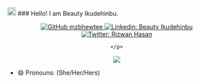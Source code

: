<img src="https://media.giphy.com/media/hvRJCLFzcasrR4ia7z/giphy.gif" width="20px" />
### Hello! I am Beauty Ikudehinbu. 

<div align="center">
    <p>
        <a href="https://github.com/mzbhewtee">
            <img src="https://img.shields.io/github/followers/mzbhewtee?label=follow&amp;style=social" 
                 alt="GitHub mzbhewtee" 
            />
        </a>
        <a href="https://www.linkedin.com/in/beauty-ikudehinbu/">
            <img src="https://img.shields.io/badge/-beauty-ikudehinbu-blue?style=flat-square&amp;logo=Linkedin&amp;logoColor=white&amp;link=https://www.linkedin.com/in/beauty-ikudehinbu/" 
                 alt="Linkedin: Beauty Ikudehinbu" 
            />
        </a>
        <a href="https://twitter.com/Linux_Saikat">
            <img src="https://img.shields.io/twitter/follow/Linux_Saikat?style=social" 
                 alt="Twitter: Rizwan Hasan" 
            />
        </a>
        
    </p>
</div>

<!-- ## Working as a Software Engineer (Full-time) at <a href="https://clear.ml"><img src="https://clearml.b-cdn.net/wp-content/uploads/2020/12/clearml-logo.svg" width="128px" alt="ClearML" /></a> -->

<div align="center">
    <p>
        <img src="https://github-readme-stats.vercel.app/api?username=mzbhewtee&hide=issues&count_private=true&&hide_border=true&include_all_commits=false&show_icons=true&theme=calm" 
        />
    </p>
</div>

<!-- - 📫 How to reach me: mail -->
- 😄 Pronouns: (She/Her/Hers)
<!-- - ⚡ Fun fact: I love anime, manga, light-novel, mus. -->


